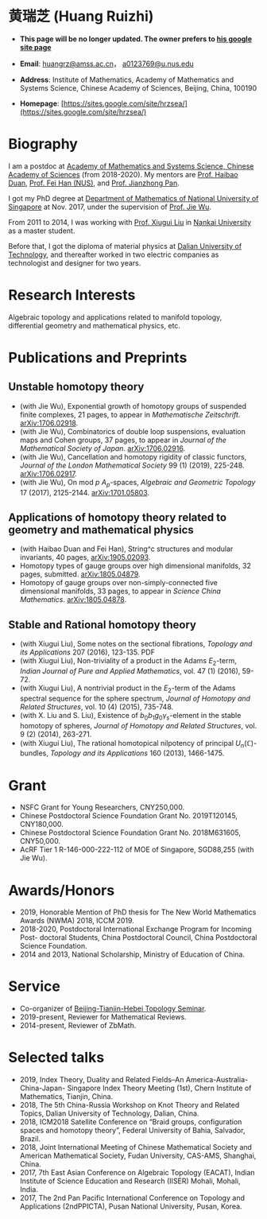 # 黄瑞芝 (Huang Ruizhi)

* **This page will be no longer updated. The owner prefers to [his google site page](https://sites.google.com/site/hrzsea/)**

* **Email**: huangrz@amss.ac.cn，
             a0123769@u.nus.edu
* **Address**: Institute of Mathematics, Academy of Mathematics and Systems Science, Chinese Academy of Sciences, Beijing, China, 100190 
* **Homepage**: [https://sites.google.com/site/hrzsea/](https://sites.google.com/site/hrzsea/)
              

# Biography

I am a postdoc at [Academy of Mathematics and Systems Science, Chinese Academy of Sciences](http://english.amss.cas.cn) (from 2018-2020). My mentors are [Prof. Haibao Duan](http://www.math.ac.cn/kyry/201501/t20150116_276433.html), [Prof. Fei Han (NUS)](http://www.math.nus.edu.sg/~mathanf/), and [Prof. Jianzhong Pan](http://www.math.ac.cn/kyry/201501/t20150116_276445.html).

I got my PhD degree at [Department of Mathematics of National University of Singapore](http://ww1.math.nus.edu.sg) at Nov. 2017, under the supervision of [Prof. Jie Wu](http://www.math.nus.edu.sg/~matwujie/). 

From 2011 to 2014, I was working with [Prof. Xiugui Liu](https://www.researchgate.net/profile/Xiugui_Liu) in [Nankai University](http://en.sms.nankai.edu.cn/main.htm) as a master student. 

Before that, I got the diploma of material physics at [Dalian University of Technology](http://mse.dlut.edu.cn/English.htm), and thereafter worked in two electric companies as technologist and designer for two years.

# Research Interests

Algebraic topology and applications related to manifold topology, differential geometry and mathematical physics, etc.


# Publications and Preprints


## Unstable homotopy theory

- (with Jie Wu), Exponential growth of homotopy groups of suspended finite complexes, 21 pages, to appear in _Mathematische Zeitschrift_. [arXiv:1706.02918](https://arxiv.org/abs/1706.02918).                                                                                                                                                                                                  
- (with Jie Wu), Combinatorics of double loop suspensions, evaluation maps and Cohen groups, 37 pages, to appear in _Journal of the Mathematical Society of Japan_. [arXiv:1706.02916](https://arxiv.org/abs/1706.02916).                                                                                                                                                                         
- (with Jie Wu), Cancellation and homotopy rigidity of classic functors, _Journal of the London Mathematical Society_ 99 (1) (2019), 225-248. [arXiv:1706.02917](https://arxiv.org/abs/1706.02917).                                                                                                                                              
- (with Jie Wu), On mod $p$ $A_p$-spaces, _Algebraic and Geometric Topology_ 17 (2017), 2125-2144. [arXiv:1701.05803](https://arxiv.org/abs/1701.05803).


## Applications of homotopy theory related to geometry and mathematical physics    

- (with Haibao Duan and Fei Han), String^c structures and modular invariants, 40 pages, [arXiv:1905.02093](https://arxiv.org/abs/1905.02093).
- Homotopy types of gauge groups over high dimensional manifolds, 32 pages, submitted. [arXiv:1805.04879](https://arxiv.org/abs/1805.04879).
- Homotopy of gauge groups over non-simply-connected five dimensional manifolds, 33 pages, to appear in _Science China Mathematics_. [arXiv:1805.04878](https://arxiv.org/abs/1805.04878).


## Stable and Rational homotopy theory            

- (with Xiugui Liu), Some notes on the sectional fibrations, _Topology and its Applications_ 207 (2016), 123-135. PDF
- (with Xiugui Liu), Non-triviality of a product in the Adams $E_2$-term, _Indian Journal of Pure and Applied Mathematics_, vol. 47 (1) (2016), 59-72.
- (with Xiugui Liu), A nontrivial product in the $E_2$-term of the Adams spectral sequence for the sphere spectrum, _Journal of Homotopy and Related Structures_, vol. 10 (4) (2015), 735-748.
- (with X. Liu and S. Liu), Existence of $b_0b_1g_0\gamma_s$-element in the stable homotopy of spheres, _Journal of Homotopy and Related Structures_, vol. 9 (2) (2014), 263-271.
- (with Xiugui Liu), The rational homotopical nilpotency of principal $U_n(\mathbb{C})$-bundles, _Topology and its Applications_ 160 (2013), 1466-1475.


# Grant

- NSFC Grant for Young Researchers, CNY250,000.
- Chinese Postdoctoral Science Foundation Grant No. 2019T120145, CNY180,000.
- Chinese Postdoctoral Science Foundation Grant No. 2018M631605, CNY50,000.
- AcRF Tier 1 R-146-000-222-112 of MOE of Singapore, SGD88,255 (with Jie Wu).


# Awards/Honors

- 2019, Honorable Mention of PhD thesis for The New World Mathematics Awards (NWMA) 2018, ICCM 2019.
- 2018-2020, Postdoctoral International Exchange Program for Incoming Post- doctoral Students, China Postdoctoral Council, China Postdoctoral Science Foundation.
- 2014 and 2013, National Scholarship, Ministry of Education of China.



# Service

- Co-organizer of [Beijing-Tianjin-Hebei Topology Seminar](https://hrzsea.github.io/Beijing-Tianjin-Hebei-Topology-Seminar/).
- 2019-present, Reviewer for Mathematical Reviews.
- 2014-present, Reviewer of ZbMath.

# Selected talks

- 2019, Index Theory, Duality and Related Fields–An America-Australia-China-Japan- Singapore Index Theory Meeting (1st), Chern Institute of Mathematics, Tianjin, China.
- 2018, The 5th China-Russia Workshop on Knot Theory and Related Topics, Dalian University of Technology, Dalian, China.
- 2018, ICM2018 Satellite Conference on “Braid groups, configuration spaces and homotopy theory”, Federal University of Bahia, Salvador, Brazil.
- 2018, Joint International Meeting of Chinese Mathematical Society and American Mathematical Society, Fudan University, CAS-AMS, Shanghai, China.
- 2017, 7th East Asian Conference on Algebraic Topology (EACAT), Indian Institute of Science Education and Research (IISER) Mohali, Mohali, India.
- 2017, The 2nd Pan Pacific International Conference on Topology and Applications (2ndPPICTA), Pusan National University, Pusan, Korea.




